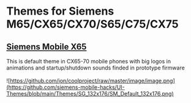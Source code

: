 # Themes for Siemens M65/CX65/CX70/S65/C75/CX75
## [Siemens Mobile X65](https://github.com/siemens-mobile-hacks/UI-Themes/raw/refs/heads/main/Themes/SG_132x176/Siemens%20Mobile%20x65.sdt) 
This is default theme in CX65-70 mobile phones with big logos in animations and startup/shutdown sounds finded in prototype firmware \
\
![https://github.com/jon/coolproject/raw/master/image/image.png](https://github.com/siemens-mobile-hacks/UI-Themes/blob/main/Themes/SG_132x176/SM_Default_132x176.png)
